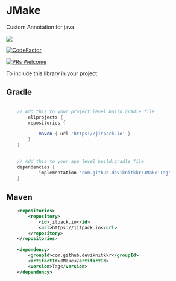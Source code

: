 # JMake
Custom Annotation for java

[![](https://jitpack.io/v/deviknitkkr/JMake.svg)](https://jitpack.io/#deviknitkkr/JMake)

[![CodeFactor](https://www.codefactor.io/repository/github/deviknitkkr/jmake/badge/main)](https://www.codefactor.io/repository/github/deviknitkkr/jmake/overview/main)

[![PRs Welcome](https://img.shields.io/badge/PRs-welcome-brightgreen.svg?style=flat-square)](http://makeapullrequest.com)

To include this library in your project:
## Gradle
```gradle

 	// Add this to your project level build.gradle file
        allprojects {
		repositories {
			...
			maven { url 'https://jitpack.io' }
		}
	}
  

	// Add this to your app level build.gradle file
	dependencies {
	        implementation 'com.github.deviknitkkr:JMake:Tag'
	}
  ```

## Maven
```xml
	<repositories>
	    <repository>
	        <id>jitpack.io</id>
	        <url>https://jitpack.io</url>
  	    </repository>
	</repositories>

	<dependency>
	    <groupId>com.github.deviknitkkr</groupId>
	    <artifactId>JMake</artifactId>
	    <version>Tag</version>
	</dependency>
```
